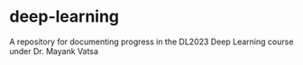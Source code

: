 # deep-learning
A repository for documenting progress in the DL2023 Deep Learning course under Dr. Mayank Vatsa
